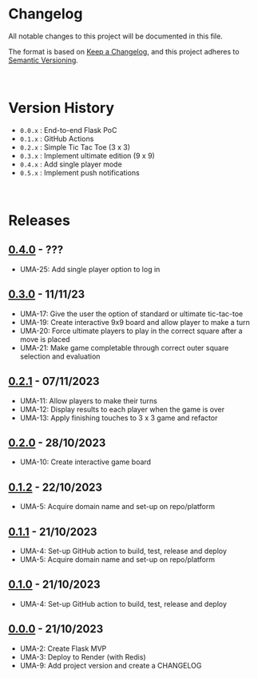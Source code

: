 # Changelog

All notable changes to this project will be documented in this file.

The format is based on [Keep a Changelog](https://keepachangelog.com/en/1.1.0/),
and this project adheres to [Semantic Versioning](https://semver.org/spec/v2.0.0.html).

<br>

# Version History
- `0.0.x` : End-to-end Flask PoC
- `0.1.x` : GitHub Actions
- `0.2.x` : Simple Tic Tac Toe (3 x 3)
- `0.3.x` : Implement ultimate edition (9 x 9)
- `0.4.x` : Add single player mode
- `0.5.x` : Implement push notifications

<br>

# Releases
<!-- @LatestFirst -->

## [0.4.0] - ???
- UMA-25: Add single player option to log in

## [0.3.0] - 11/11/23
- UMA-17: Give the user the option of standard or ultimate tic-tac-toe
- UMA-19: Create interactive 9x9 board and allow player to make a turn
- UMA-20: Force ultimate players to play in the correct square after a move is placed
- UMA-21: Make game completable through correct outer square selection and evaluation

## [0.2.1] - 07/11/2023
- UMA-11: Allow players to make their turns
- UMA-12: Display results to each player when the game is over
- UMA-13: Apply finishing touches to 3 x 3 game and refactor

## [0.2.0] - 28/10/2023
- UMA-10: Create interactive game board

## [0.1.2] - 22/10/2023
- UMA-5: Acquire domain name and set-up on repo/platform

## [0.1.1] - 21/10/2023
- UMA-4: Set-up GitHub action to build, test, release and deploy
- UMA-5: Acquire domain name and set-up on repo/platform

## [0.1.0] - 21/10/2023
- UMA-4: Set-up GitHub action to build, test, release and deploy

## [0.0.0] - 21/10/2023
- UMA-2: Create Flask MVP
- UMA-3: Deploy to Render (with Redis)
- UMA-9: Add project version and create a CHANGELOG

<br>

[0.0.0]: https://github.com/jrsmth/ultima/releases/tag/0.0.0
[0.1.0]: https://github.com/jrsmth/ultima/compare/0.0.0...0.1.0
[0.1.1]: https://github.com/jrsmth/ultima/compare/0.1.0...0.1.1
[0.1.2]: https://github.com/jrsmth/ultima/compare/0.1.1...0.1.2
[0.2.0]: https://github.com/jrsmth/ultima/compare/0.1.2...0.2.0
[0.2.1]: https://github.com/jrsmth/ultima/compare/0.2.0...0.2.1
[0.3.0]: https://github.com/jrsmth/ultima/compare/0.2.1...0.3.0
[0.4.0]: https://github.com/jrsmth/ultima/compare/0.3.0...0.4.0
